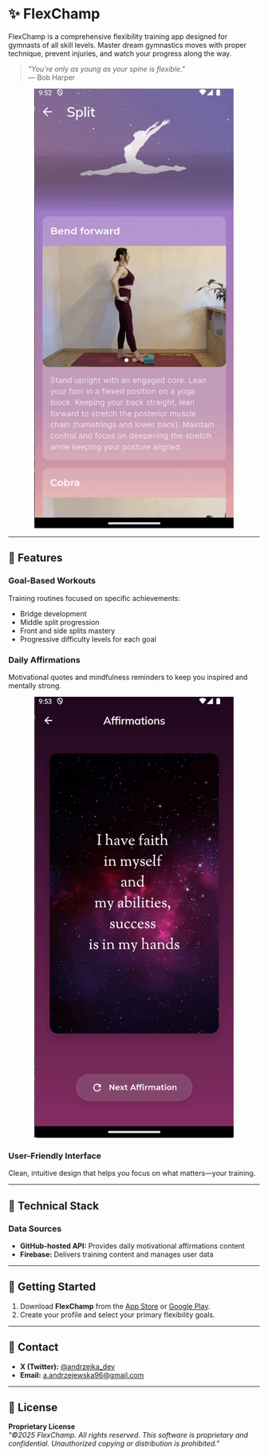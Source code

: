 # ✨ **FlexChamp**

FlexChamp is a comprehensive flexibility training app designed for gymnasts of all skill levels. Master dream gymnastics moves with proper technique, prevent injuries, and watch your progress along the way.

> *"You're only as young as your spine is flexible."*  
> — Bob Harper
<p align="center">
  <img src="https://raw.githubusercontent.com/andrzejka-dev/Affirmations/refs/heads/main/gif2.gif">
</p>

---

## 🌟 **Features**

### **Goal-Based Workouts**  
Training routines focused on specific achievements:  
- Bridge development  
- Middle split progression  
- Front and side splits mastery  
- Progressive difficulty levels for each goal  

### **Daily Affirmations**  
Motivational quotes and mindfulness reminders to keep you inspired and mentally strong.  

<p align="center">
  <img src="https://raw.githubusercontent.com/andrzejka-dev/Affirmations/refs/heads/main/gif1.gif">
</p>

### **User-Friendly Interface**  
Clean, intuitive design that helps you focus on what matters—your training.  

---

## 🔧 **Technical Stack**

### **Data Sources**  
- **GitHub-hosted API:** Provides daily motivational affirmations content  
- **Firebase:** Delivers training content and manages user data  

---

## 📱 **Getting Started**

1. Download **FlexChamp** from the [App Store](#) or [Google Play](#).  
2. Create your profile and select your primary flexibility goals.  

---

## 📧 **Contact**

- **X (Twitter):** [@andrzejka_dev](#)  
- **Email:** [a.andrzejewska96@gmail.com](mailto:a.andrzejewska96@gmail.com)  

---

## 📄 **License**

**Proprietary License**  
*"©2025 FlexChamp. All rights reserved. This software is proprietary and confidential. Unauthorized copying or distribution is prohibited."*

